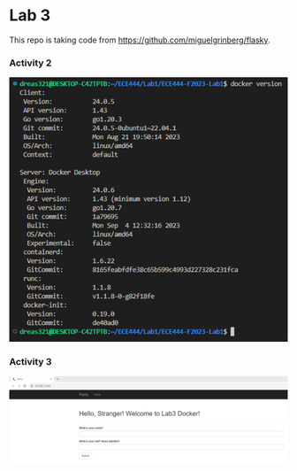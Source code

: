 # Lab 3
This repo is taking code from https://github.com/miguelgrinberg/flasky.

### Activity 2
![Screenshot](screenshots/activity2.png)
### Activity 3
![Screenshot](screenshots/activity3.png)